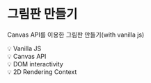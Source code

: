 그림판 만들기
============

Canvas API를 이용한 그림판 만들기(with vanilla js)

💡 Vanilla JS   
💡 Canvas API   
💡 DOM interactivity   
💡 2D Rendering Context   

